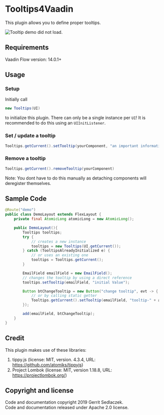 # Tooltips4Vaadin
This plugin allows you to define proper tooltips.

![Tooltip demo did not load.](https://gitlab.com/gsedlacz/tooltips4vaadin/raw/master/misc/demo.png "Tooltip demo")

## Requirements
Vaadin Flow version: 14.0.1+

## Usage
### Setup
Initially call 
```java
new Tooltips(UI)
``` 
to initialize this plugin.
There can only be a single instance per `UI`!
It is recommended to do this using an `UIInitListener`.
### Set / update a tooltip
```java
Tooltips.getCurrent().setTooltip(yourComponent, "an important information")
```
### Remove a tooltip
```java
Tooltips.getCurrent().removeTooltip(yourComponent)
```  
Note: You dont have to do this manually as detaching components will deregister themselves.

## Sample Code
```java
@Route("demo")
public class DemoLayout extends FlexLayout {
    private final AtomicLong atomicLong = new AtomicLong();

    public DemoLayout(){
        Tooltips tooltips;
		try {
            // creates a new instance
			tooltips = new Tooltips(UI.getCurrent());
		} catch (TooltipsAlreadyInitialized e) {
            // or uses an existing one
			tooltips = Tooltips.getCurrent();
		}

        EmailField emailField = new EmailField();
        // changes the tooltip by using a direct reference
        tooltips.setTooltip(emailField, "initial Value");

        Button btChangeTooltip = new Button("change tooltip", evt -> {
            // or by calling static getter
        	Tooltips.getCurrent().setTooltip(emailField, "tooltip-" + atomicLong.getAndIncrement());
        });

        add(emailField, btChangeTooltip);
    }
}
```

## Credit
This plugin makes use of these libraries:
1. tippy.js (license: MIT, version. 4.3.4, URL: https://github.com/atomiks/tippyjs)
2. Project Lombok (license: MIT, version 1.18.8, URL: https://projectlombok.org/)

## Copyright and license
Code and documentation copyright 2019 Gerrit Sedlaczek.  
Code and documentation released under Apache 2.0 license.